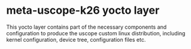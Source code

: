 # meta-uscope-k26 yocto layer

This yocto layer contains part of the necessary components and configuration to produce the uscope custom linux distribution, including kernel configuration, device tree, configuration files etc.
